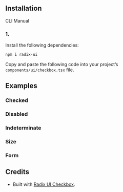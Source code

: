 ## Installation

CLI
Manual

### 1.

Install the following dependencies:

```bash
npm i radix-ui
```

Copy and paste the following code into your project’s `components/ui/checkbox.tsx` file.

## Examples

### Checked

### Disabled

### Indeterminate

### Size

### Form

## Credits

- Built with [Radix UI Checkbox](https://www.radix-ui.com/primitives/docs/components/checkbox).
